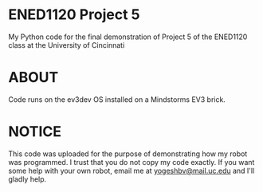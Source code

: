 # ENED1120 Project 5
My Python code for the final demonstration of Project 5 of the ENED1120 class at the University of Cincinnati

# ABOUT
Code runs on the ev3dev OS installed on a Mindstorms EV3 brick. 

# NOTICE
This code was uploaded for the purpose of demonstrating how my robot was programmed. I trust that you do not copy my code exactly. If you want some help with your own robot, email me at yogeshbv@mail.uc.edu and I'll gladly help.
